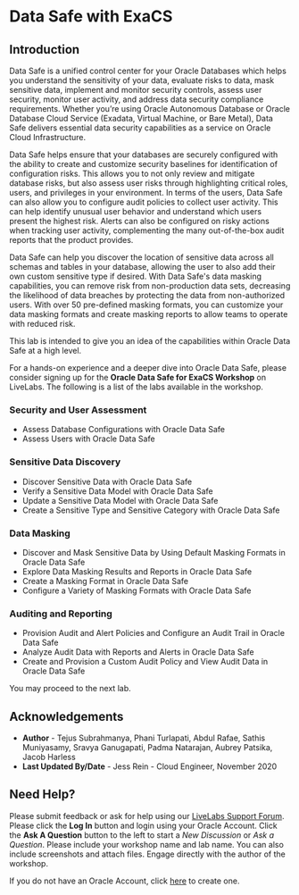 # Data Safe with ExaCS

## Introduction

Data Safe is a unified control center for your Oracle Databases which helps you understand the sensitivity of your data, evaluate risks to data, mask sensitive data, implement and monitor security controls, assess user security, monitor user activity, and address data security compliance requirements. Whether you’re using Oracle Autonomous Database or Oracle Database Cloud Service (Exadata, Virtual Machine, or Bare Metal), Data Safe delivers essential data security capabilities as a service on Oracle Cloud Infrastructure.

Data Safe helps ensure that your databases are securely configured with the ability to create and customize security baselines for identification of configuration risks. This allows you to not only review and mitigate database risks, but also assess user risks through highlighting critical roles, users, and privileges in your environment. In terms of the users, Data Safe can also allow you to configure audit policies to collect user activity. This can help identify unusual user behavior and understand which users present the highest risk. Alerts can also be configured on risky actions when tracking user activity, complementing the many out-of-the-box audit reports that the product provides.

Data Safe can help you discover the location of sensitive data across all schemas and tables in your database, allowing the user to also add their own custom sensitive type if desired. With Data Safe's data masking capabilities, you can remove risk from non-production data sets, decreasing the likelihood of data breaches by protecting the data from non-authorized users. With over 50 pre-defined masking formats, you can customize your data masking formats and create masking reports to allow teams to operate with reduced risk.

This lab is intended to give you an idea of the capabilities within Oracle Data Safe at a high level.

For a hands-on experience and a deeper dive into Oracle Data Safe, please consider signing up for the **Oracle Data Safe for ExaCS Workshop** on LiveLabs. The following is a list of the labs available in the workshop.

### Security and User Assessment

* Assess Database Configurations with Oracle Data Safe
* Assess Users with Oracle Data Safe

### Sensitive Data Discovery

* Discover Sensitive Data with Oracle Data Safe
* Verify a Sensitive Data Model with Oracle Data Safe
* Update a Sensitive Data Model with Oracle Data Safe
* Create a Sensitive Type and Sensitive Category with Oracle Data Safe

### Data Masking

* Discover and Mask Sensitive Data by Using Default Masking Formats in Oracle Data Safe
* Explore Data Masking Results and Reports in Oracle Data Safe
* Create a Masking Format in Oracle Data Safe
* Configure a Variety of Masking Formats with Oracle Data Safe

### Auditing and Reporting

* Provision Audit and Alert Policies and Configure an Audit Trail in Oracle Data Safe
* Analyze Audit Data with Reports and Alerts in Oracle Data Safe
* Create and Provision a Custom Audit Policy and View Audit Data in Oracle Data Safe

You may proceed to the next lab.

## Acknowledgements

- **Author** - Tejus Subrahmanya, Phani Turlapati, Abdul Rafae, Sathis Muniyasamy, Sravya Ganugapati, Padma Natarajan, Aubrey Patsika, Jacob Harless
- **Last Updated By/Date** - Jess Rein - Cloud Engineer, November 2020

## Need Help?
Please submit feedback or ask for help using our [LiveLabs Support Forum](https://community.oracle.com/tech/developers/categories/livelabsdiscussions). Please click the **Log In** button and login using your Oracle Account. Click the **Ask A Question** button to the left to start a *New Discussion* or *Ask a Question*.  Please include your workshop name and lab name.  You can also include screenshots and attach files.  Engage directly with the author of the workshop.

If you do not have an Oracle Account, click [here](https://profile.oracle.com/myprofile/account/create-account.jspx) to create one.
